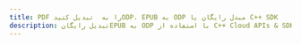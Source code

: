 ---title: PDF را به  تبدیل کنیدODP، EPUB به ODP مبدل رایگان یا C++ SDKdescription: تبدیل رایگانEPUB به ODP با استفاده از C++ Cloud APIs & SDK همچنین اسناد PDF را در Cloud ایجاد، ویرایش و رندر کنید.---